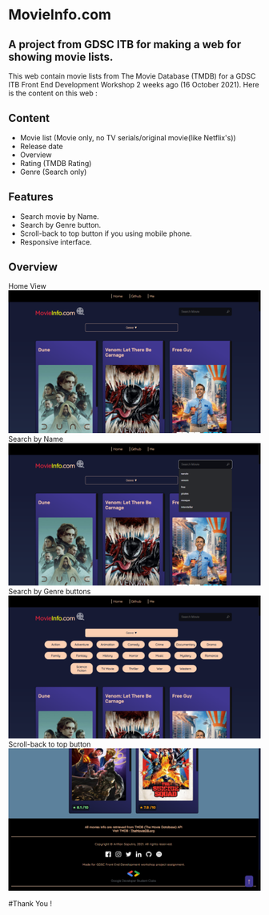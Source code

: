 # MovieInfo.com
A project from GDSC ITB for making a web for showing movie lists.
---------------------------------------------------------------
This web contain movie lists from The Movie Database (TMDB) for a GDSC ITB Front End Development Workshop 2 weeks ago (16 October 2021).
Here is the content on this web : 

## Content
- Movie list (Movie only, no TV serials/original movie(like Netflix's))
- Release date
- Overview
- Rating (TMDB Rating)
- Genre (Search only)

## Features
- Search movie by Name.
- Search by Genre button.
- Scroll-back to top button if you using mobile phone.
- Responsive interface.

## Overview

Home View
![I](img/Screenshot-1.png)
Search by Name
![II](img/Screenshot-2.png)
Search by Genre buttons
![III](img/Screenshot-3.png)
Scroll-back to top button
![IV](img/Screenshot-4.png)

#Thank You !
